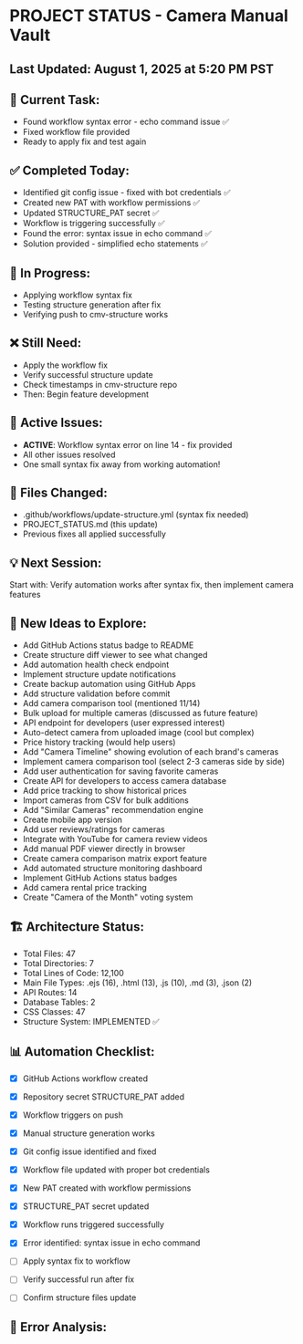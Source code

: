# PROJECT STATUS - Camera Manual Vault


## Last Updated: August 1, 2025 at 5:20 PM PST

## 🎯 Current Task:
- Found workflow syntax error - echo command issue ✅
- Fixed workflow file provided
- Ready to apply fix and test again


## ✅ Completed Today:
- Identified git config issue - fixed with bot credentials ✅
- Created new PAT with workflow permissions ✅
- Updated STRUCTURE_PAT secret ✅
- Workflow is triggering successfully ✅
- Found the error: syntax issue in echo command ✅
- Solution provided - simplified echo statements ✅


## 🔄 In Progress:
- Applying workflow syntax fix
- Testing structure generation after fix
- Verifying push to cmv-structure works


## ❌ Still Need:
- Apply the workflow fix
- Verify successful structure update
- Check timestamps in cmv-structure repo
- Then: Begin feature development


## 🐛 Active Issues:
- **ACTIVE**: Workflow syntax error on line 14 - fix provided
- All other issues resolved
- One small syntax fix away from working automation!


## 📁 Files Changed:
- .github/workflows/update-structure.yml (syntax fix needed)
- PROJECT_STATUS.md (this update)
- Previous fixes all applied successfully


## 💡 Next Session:
Start with: Verify automation works after syntax fix, then implement camera features


## 🚀 New Ideas to Explore:
- Add GitHub Actions status badge to README
- Create structure diff viewer to see what changed
- Add automation health check endpoint
- Implement structure update notifications
- Create backup automation using GitHub Apps
- Add structure validation before commit
- Add camera comparison tool (mentioned 11/14)
- Bulk upload for multiple cameras (discussed as future feature)
- API endpoint for developers (user expressed interest)
- Auto-detect camera from uploaded image (cool but complex)
- Price history tracking (would help users)
- Add "Camera Timeline" showing evolution of each brand's cameras
- Implement camera comparison tool (select 2-3 cameras side by side)
- Add user authentication for saving favorite cameras
- Create API for developers to access camera database
- Add price tracking to show historical prices
- Import cameras from CSV for bulk additions
- Add "Similar Cameras" recommendation engine
- Create mobile app version
- Add user reviews/ratings for cameras
- Integrate with YouTube for camera review videos
- Add manual PDF viewer directly in browser
- Create camera comparison matrix export feature
- Add automated structure monitoring dashboard
- Implement GitHub Actions status badges
- Add camera rental price tracking
- Create "Camera of the Month" voting system


## 🏗️ Architecture Status:
- Total Files: 47
- Total Directories: 7
- Total Lines of Code: 12,100
- Main File Types: .ejs (16), .html (13), .js (10), .md (3), .json (2)
- API Routes: 14
- Database Tables: 2
- CSS Classes: 47
- Structure System: IMPLEMENTED ✅

## 📊 Automation Checklist:
- [x] GitHub Actions workflow created
- [x] Repository secret STRUCTURE_PAT added
- [x] Workflow triggers on push
- [x] Manual structure generation works
- [x] Git config issue identified and fixed
- [x] Workflow file updated with proper bot credentials
- [x] New PAT created with workflow permissions
- [x] STRUCTURE_PAT secret updated
- [x] Workflow runs triggered successfully
- [x] Error identified: syntax issue in echo command
- [ ] Apply syntax fix to workflow
- [ ] Verify successful run after fix
- [ ] Confirm structure files update


## 🔧 Error Analysis:
